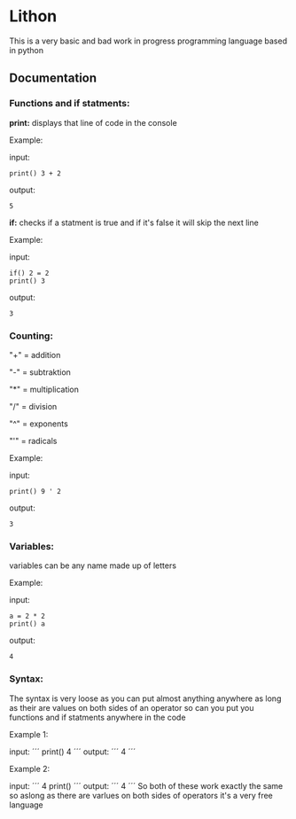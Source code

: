 # Lithon
This is a very basic and bad work in progress programming language based in python

## Documentation
### Functions and if statments:

**print:**
displays that line of code in the console

Example:

input:
```
print() 3 + 2
```
output:
```
5
```

**if:**
checks if a statment is true and if it's false it will skip the next line

Example:

input:
```
if() 2 = 2
print() 3
```

output:
```
3
```

### Counting:

"+" = addition

"-" = subtraktion

"*" = multiplication

"/" = division

"^" = exponents

"'" = radicals

Example:

input:
```
print() 9 ' 2 
```

output:
```
3
```

### Variables:

variables can be any name made up of letters

Example:

input:
```
a = 2 * 2
print() a
```

output:
```
4
```

### Syntax:

The syntax is very loose as you can put almost anything anywhere as long as their are values on both sides of an operator so can you put you functions and if statments anywhere in the code

Example 1:

input:
´´´
print() 4
´´´
output:
´´´
4
´´´

Example 2:

input:
´´´
4 print()
´´´
output:
´´´
4
´´´
So both of these work exactly the same so aslong as there are varlues on both sides of operators it's a very free language

